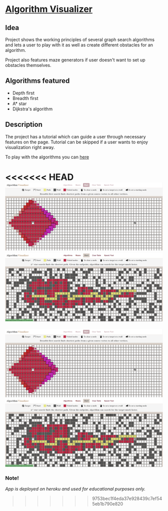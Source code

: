 # [Algorithm Visualizer](https://algorithm-visualizer.onrender.com/)

## Idea

Project shows the working principles of several graph search algorithms and lets a user to play with it as well as create different obstacles for an algorithm.

Project also features maze generators if user doesn't want to set up obstacles themselves.

## Algorithms featured

- Depth first
- Breadth first
- A\* star
- Dijkstra's algorithm

## Description

The project has a tutorial which can guide a user through necessary features on the page. Tutorial can be skipped if a user wants to enjoy visualization right away.

To play with the algorithms you can [here](https://algorithm-visualizer.onrender.com/)

<<<<<<< HEAD
![image](./alg-visualizer1.0/assets/showcase.png)
![image](./alg-visualizer1.0/assets/showcase2.png)
=======
![image](./alg-visualizer1.0/client/assets/showcase.png)
![image](./alg-visualizer1.0/client/assets/showcase2.png)

### Note!

<i>App is deployed on heroku and used for educational purposes only.</i>
>>>>>>> 9753bec1f4eda37e928439c7ef545eb1b790e820
